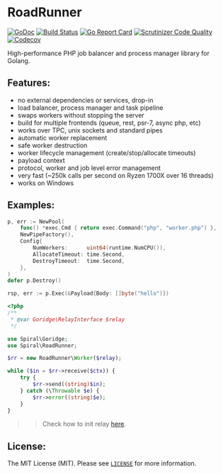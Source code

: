 RoadRunner
==========
[![GoDoc](https://godoc.org/github.com/spiral/roadrunner?status.svg)](https://godoc.org/github.com/spiral/roadrunner)
[![Build Status](https://travis-ci.org/spiral/roadrunner.svg?branch=master)](https://travis-ci.org/spiral/roadrunner)
[![Go Report Card](https://goreportcard.com/badge/github.com/spiral/roadrunner)](https://goreportcard.com/report/github.com/spiral/roadrunner)
[![Scrutinizer Code Quality](https://scrutinizer-ci.com/g/spiral/roadrunner/badges/quality-score.png)](https://scrutinizer-ci.com/g/spiral/roadrunner/?branch=master)
[![Codecov](https://codecov.io/gh/spiral/roadrunner/branch/master/graph/badge.svg)](https://codecov.io/gh/spiral/roadrunner/)

High-performance PHP job balancer and process manager library for Golang.

Features:
--------
- no external dependencies or services, drop-in
- load balancer, process manager and task pipeline 
- swaps workers without stopping the server
- build for multiple frontends (queue, rest, psr-7, async php, etc)
- works over TPC, unix sockets and standard pipes
- automatic worker replacement
- safe worker destruction
- worker lifecycle management (create/stop/allocate timeouts)
- payload context
- protocol, worker and job level error management
- very fast (~250k calls per second on Ryzen 1700X over 16 threads)
- works on Windows

Examples:
--------

```go
p, err := NewPool(
    func() *exec.Cmd { return exec.Command("php", "worker.php") },
    NewPipeFactory(),
    Config{
        NumWorkers:      uint64(runtime.NumCPU()),
        AllocateTimeout: time.Second,              
        DestroyTimeout:  time.Second,               
    },
)
defer p.Destroy()

rsp, err := p.Exec(&Payload{Body: []byte("hello")})
```
```php
<?php
/**
 * @var Goridge\RelayInterface $relay
 */

use Spiral\Goridge;
use Spiral\RoadRunner;

$rr = new RoadRunner\Worker($relay);

while ($in = $rr->receive($ctx)) {
    try {
        $rr->send((string)$in);
    } catch (\Throwable $e) {
        $rr->error((string)$e);
    }
}
```
>> Check how to init relay [here](./tests/client.php).

License:
--------
The MIT License (MIT). Please see [`LICENSE`](./LICENSE) for more information.
